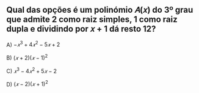 ## Qual das opções é um polinómio 𝐴(𝑥) do 3º grau que admite 2 como raiz simples, 1 como raiz dupla e dividindo por 𝑥 + 1 dá resto 12?

A) $−𝑥^3 + 4𝑥^2 - 5𝑥 + 2$

B) $(𝑥 + 2)(𝑥 - 1)^2$

C) $𝑥^3 - 4𝑥^2 + 5𝑥 - 2$

D) $(𝑥 - 2)(𝑥 + 1)^2$


